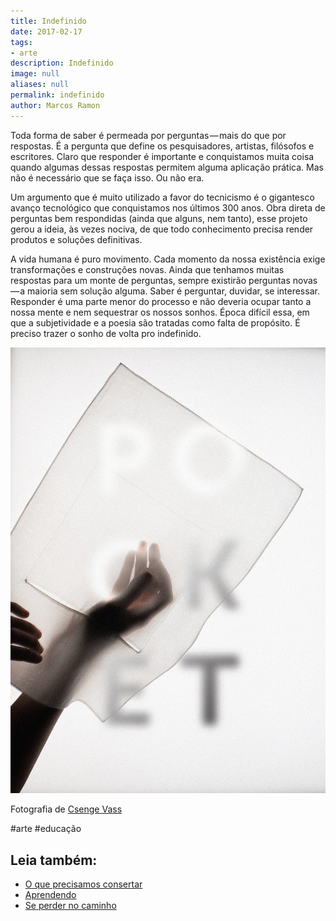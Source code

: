 ```yaml
---
title: Indefinido
date: 2017-02-17
tags:
- arte
description: Indefinido
image: null
aliases: null
permalink: indefinido
author: Marcos Ramon
---
```

Toda forma de saber é permeada por perguntas — mais do que por respostas. É a pergunta que define os pesquisadores, artistas, filósofos e escritores. Claro que responder é importante e conquistamos muita coisa quando algumas dessas respostas permitem alguma aplicação prática. Mas não é necessário que se faça isso. Ou não era.

Um argumento que é muito utilizado a favor do tecnicismo é o gigantesco avanço tecnológico que conquistamos nos últimos 300 anos. Obra direta de perguntas bem respondidas (ainda que alguns, nem tanto), esse projeto gerou a ideia, às vezes nociva, de que todo conhecimento precisa render produtos e soluções definitivas.

A vida humana é puro movimento. Cada momento da nossa existência exige transformações e construções novas. Ainda que tenhamos muitas respostas para um monte de perguntas, sempre existirão perguntas novas — a maioria sem solução alguma. Saber é perguntar, duvidar, se interessar. Responder é uma parte menor do processo e não deveria ocupar tanto a nossa mente e nem sequestrar os nossos sonhos. Época difícil essa, em que a subjetividade e a poesia são tratadas como falta de propósito. É preciso trazer o sonho de volta pro indefinido.

<img src="/assets/img/indefinido-medium.jpeg">

Fotografia de [Csenge Vass](https://www.behance.net/gallery/33409681/PCKT-TRNSPRNT?utm_medium=email&utm_source=transactional&utm_campaign=faketivity-digest)


#arte #educação<div class="leia-tambem" markdown="1">
## Leia também:

- <a href="/o-que-precisamos-consertar">O que precisamos consertar</a>
- <a href="/aprendendo">Aprendendo</a>
- <a href="/se-perder-no-caminho">Se perder no caminho</a>
</div>